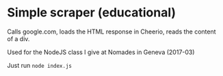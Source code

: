 # Simple scraper (educational)

Calls google.com, loads the HTML response in Cheerio, reads the content of a div.

Used for the NodeJS class I give at Nomades in Geneva (2017-03)

Just run `node index.js`
